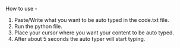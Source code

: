 How to use - 
1. Paste/Write what you want to be auto typed in the code.txt file.
2. Run the python file.
3. Place your cursor where you want your content to be auto typed.
4. After about 5 seconds the auto typer will start typing. 
